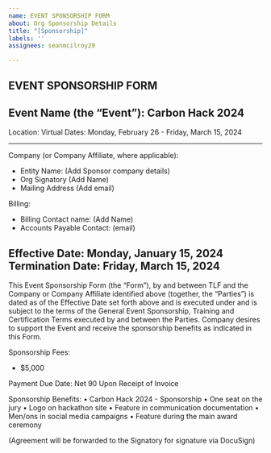 ```yaml
---
name: EVENT SPONSORSHIP FORM
about: Org Sponsorship Details
title: "[Sponsorship]"
labels: ''
assignees: seanmcilroy29

---
```


## EVENT SPONSORSHIP FORM

## Event Name (the “Event”):    Carbon Hack 2024
Location:                                       Virtual
Dates:                                            Monday, February 26 - Friday, March 15, 2024

---------

Company (or Company Affiliate, where applicable):
- Entity Name: (Add Sponsor company details)
- Org Signatory (Add Name)
- Mailing Address (Add email)

Billing:  
- Billing Contact name: (Add Name)
- Accounts Payable Contact: (email)

Effective Date: Monday, January 15, 2024
Termination Date: Friday, March 15, 2024
---------
This Event Sponsorship Form (the “Form”), by and between TLF and the Company or
Company Affiliate identified above (together, the “Parties”) is dated as of the Effective Date set forth above and is executed under and is subject to the terms of the General Event Sponsorship, Training and Certification Terms executed by and between the Parties. Company desires to support the Event and receive the sponsorship benefits as indicated in this Form.

Sponsorship Fees:
- $5,000

Payment Due Date: Net 90 Upon Receipt of Invoice

Sponsorship Benefits:
• Carbon Hack 2024 - Sponsorship
• One seat on the jury
• Logo on hackathon site
• Feature in communication documentation
• Men/ons in social media campaigns
• Feature during the main award ceremony 

(Agreement will be forwarded to the Signatory for signature via DocuSign)
